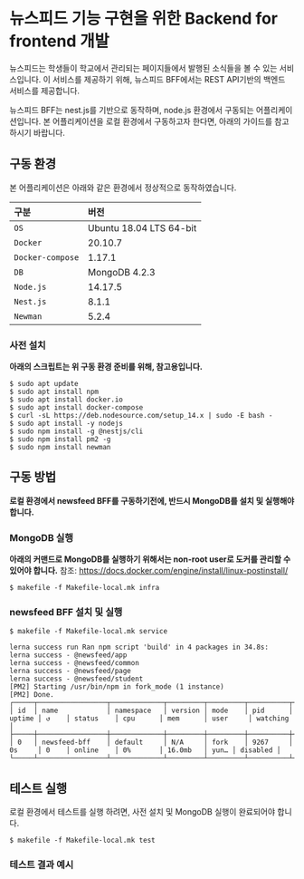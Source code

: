 # 뉴스피드 기능 구현을 위한 Backend for frontend 개발

뉴스피드는 학생들이 학교에서 관리되는 페이지들에서 발행된 소식들을 볼 수 있는 서비스입니다. 이 서비스를 제공하기 위해, 뉴스피드 BFF에서는 REST API기반의 백엔드 서비스를 제공합니다.

뉴스피드 BFF는 nest.js를 기반으로 동작하며, node.js 환경에서 구동되는 어플리케이션입니다. 본 어플리케이션을 로컬 환경에서 구동하고자 한다면, 아래의 가이드를 참고하시기 바랍니다.

## 구동 환경
본 어플리케이션은 아래와 같은 환경에서 정상적으로 동작하였습니다.

| 구분                   | 버전               |
|:-----------------------|:-----------------|
| `OS`                 | Ubuntu 18.04 LTS 64-bit |
| `Docker`                 | 20.10.7 |
| `Docker-compose`                 | 1.17.1 |
| `DB`                 | MongoDB 4.2.3 |
| `Node.js`                 | 14.17.5  |
| `Nest.js`                 | 8.1.1  |
| `Newman`                 | 5.2.4 |

### 사전 설치
**아래의 스크립트는 위 구동 환경 준비를 위해, 참고용입니다.**
```
$ sudo apt update
$ sudo apt install npm
$ sudo apt install docker.io
$ sudo apt install docker-compose
$ curl -sL https://deb.nodesource.com/setup_14.x | sudo -E bash -
$ sudo apt install -y nodejs
$ sudo npm install -g @nestjs/cli
$ sudo npm install pm2 -g
$ sudo npm install newman
```

## 구동 방법
**로컬 환경에서 newsfeed BFF를 구동하기전에, 반드시 MongoDB를 설치 및 실행해야 합니다.**

### MongoDB 실행
**아래의 커맨드로 MongoDB를 실행하기 위해서는 non-root user로 도커를 관리할 수 있어야 합니다.**
참조: https://docs.docker.com/engine/install/linux-postinstall/
```
$ makefile -f Makefile-local.mk infra
```

### newsfeed BFF 설치 및 실행
```
$ makefile -f Makefile-local.mk service
```
```
lerna success run Ran npm script 'build' in 4 packages in 34.8s:
lerna success - @newsfeed/app
lerna success - @newsfeed/common
lerna success - @newsfeed/page
lerna success - @newsfeed/student
[PM2] Starting /usr/bin/npm in fork_mode (1 instance)
[PM2] Done.
┌─────┬─────────────────┬─────────────┬─────────┬─────────┬──────────┬────────┬──────┬───────────┬──────────┬──────────┬──────────┬──────────┐
│ id  │ name            │ namespace   │ version │ mode    │ pid      │ uptime │ ↺    │ status    │ cpu      │ mem      │ user     │ watching │
├─────┼─────────────────┼─────────────┼─────────┼─────────┼──────────┼────────┼──────┼───────────┼──────────┼──────────┼──────────┼──────────┤
│ 0   │ newsfeed-bff    │ default     │ N/A     │ fork    │ 9267     │ 0s     │ 0    │ online    │ 0%       │ 16.0mb   │ yun… │ disabled │
└─────┴─────────────────┴─────────────┴─────────┴─────────┴──────────┴────────┴──────┴───────────┴──────────┴──────────┴──────────┴──────────┘
```

## 테스트 실행
로컬 환경에서 테스트를 실행 하려면, 사전 설치 및 MongoDB 실행이 완료되어야 합니다.
```
$ makefile -f Makefile-local.mk test
```
### 테스트 결과 예시
